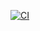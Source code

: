 [![CI](https://github.com/annicamoi/cicd/actions/workflows/blank.yml/badge.svg)](https://github.com/annicamoi/cicd/actions/workflows/blank.yml)
